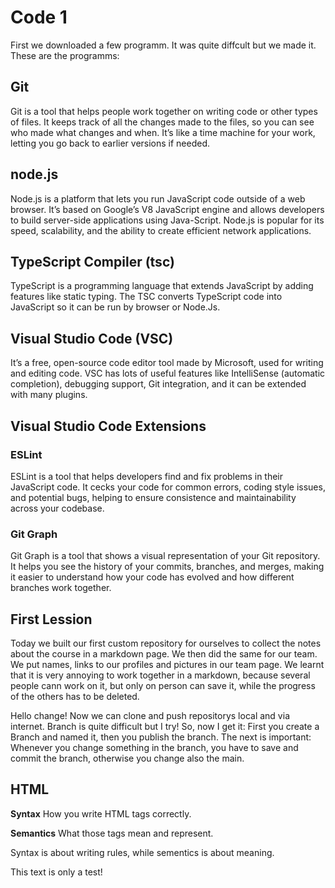 # Code 1

First we downloaded a few programm. It was quite diffcult but we made it. These are the programms:

## Git
Git is a tool that helps people work together on writing code or other types of files. It keeps track of all the changes made to the files, so you can see who made what changes and when. It’s like a time machine for your work, letting you go back to earlier versions if needed.

## node.js
Node.js is a platform that lets you run JavaScript code outside of a web browser. It’s based on Google’s V8 JavaScript engine and allows developers to build server-side applications using Java-Script. Node.js is popular for its speed, scalability, and the ability to create efficient network applications.

## TypeScript Compiler (tsc)
TypeScript is a programming language that extends JavaScript by adding features like static typing. The TSC converts TypeScript code into JavaScript so it can be run by browser or Node.Js.

## Visual Studio Code (VSC)
It’s a free, open-source code editor tool made by Microsoft, used for writing and editing code. VSC has lots of useful features like IntelliSense (automatic completion), debugging support, Git integration, and it can be extended with many plugins.

## Visual Studio Code Extensions

### ESLint
ESLint is a tool that helps developers find and fix problems in their JavaScript code. It cecks your code for common errors, coding style issues, and potential bugs, helping to ensure consistence and maintainability across your codebase.

### Git Graph
Git Graph is a tool that shows a visual representation of your Git repository. It helps you see the history of your commits, branches, and merges, making it easier to understand how your code has evolved and how different branches work together. 

## First Lession
Today we built our first custom repository for ourselves to collect the notes about the course in a markdown page. We then did the same for our team. We put names, links to our profiles and pictures in our team page. We learnt that it is very annoying to work together in a markdown, because several people cann work on it, but only on person can save it, while the progress of the others has to be deleted.


Hello change!
Now we can clone and push repositorys local and via internet.
Branch is quite difficult but I try!
So, now I get it: First you create a Branch and named it, then you publish the branch. The next is important: Whenever you change something in the branch, you have to save and commit the branch, otherwise you change also the main.

## HTML

**Syntax**
How you write HTML tags correctly.

**Semantics**
What those tags mean and represent.

Syntax is about writing rules, while sementics is about meaning.

This text is only a test!